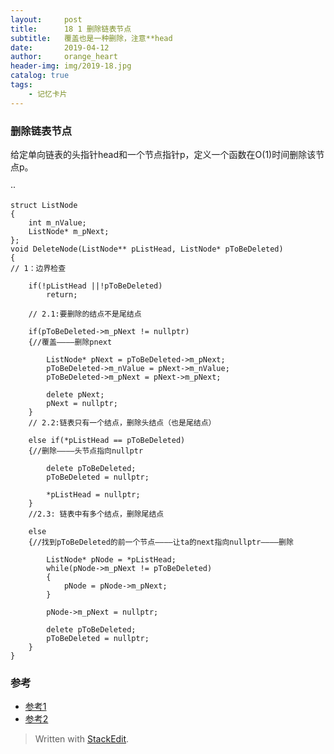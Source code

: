 ```yaml
---
layout:     post
title:      18 1 删除链表节点
subtitle:   覆盖也是一种删除，注意**head
date:       2019-04-12
author:     orange_heart
header-img: img/2019-18.jpg
catalog: true
tags:
    - 记忆卡片
---
```


### 删除链表节点

给定单向链表的头指针head和一个节点指针p，定义一个函数在O(1)时间删除该节点p。

··

```objc
struct ListNode
{
	int m_nValue;
	ListNode* m_pNext;
};
void DeleteNode(ListNode** pListHead, ListNode* pToBeDeleted)
{  
// 1：边界检查

    if(!pListHead ||!pToBeDeleted)
        return;

    // 2.1:要删除的结点不是尾结点
    
    if(pToBeDeleted->m_pNext != nullptr)
    {//覆盖————删除pnext
    
        ListNode* pNext = pToBeDeleted->m_pNext;
        pToBeDeleted->m_nValue = pNext->m_nValue;
        pToBeDeleted->m_pNext = pNext->m_pNext;
 
        delete pNext;
        pNext = nullptr;
    }
    // 2.2:链表只有一个结点，删除头结点（也是尾结点）
    
    else if(*pListHead == pToBeDeleted)
    {//删除————头节点指向nullptr
    
        delete pToBeDeleted;
        pToBeDeleted = nullptr;
        
        *pListHead = nullptr;
    }
    //2.3: 链表中有多个结点，删除尾结点
    
    else
    {//找到pToBeDeleted的前一个节点————让ta的next指向nullptr————删除
    
        ListNode* pNode = *pListHead;
        while(pNode->m_pNext != pToBeDeleted)
        {
            pNode = pNode->m_pNext;            
        }
 
        pNode->m_pNext = nullptr;
        
        delete pToBeDeleted;
        pToBeDeleted = nullptr;
    }
}
```
### 参考

- [参考1](https://github.com/zhedahht/CodingInterviewChinese2)
- [参考2](https://github.com/gatieme/CodingInterviews)

> Written with [StackEdit](https://stackedit.io/).
<!--stackedit_data:
eyJoaXN0b3J5IjpbLTIxMzQwNzc1NDIsLTE3Njk1MDU0MTQsMT
Y4OTAxOTA4MCwtMzE1NDUsMTQwNjIwODgzMV19
-->